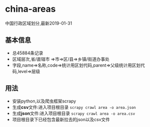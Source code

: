 
# china-areas
中国行政区域划分,最新2019-01-31

## 基本信息

* 总45884条记录
* 区域层次,省/直辖市 =>市=>区/县=>乡镇/街道办事处
* 字段,name=>名称,code=>统计用区划代码,parent=>父级统计用区划代码,level=>层级

## 用法

* 安装python,以及爬虫框架scrapy
* 生成**csv**文件:进入项目根目录 `scrapy crawl area -o area.json`
* 生成**json**文件:进入项目根目录 `scrapy crawl area -o area.csv`
* 项目根目录下已经包含最新拉去的json以及csv文件

